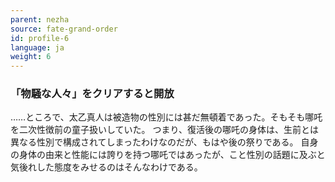 ```yaml
---
parent: nezha
source: fate-grand-order
id: profile-6
language: ja
weight: 6
---
```


### 「物騒な人々」をクリアすると開放

……ところで、太乙真人は被造物の性別には甚だ無頓着であった。そもそも哪吒を二次性徴前の童子扱いしていた。
つまり、復活後の哪吒の身体は、生前とは異なる性別で構成されてしまったわけなのだが、もはや後の祭りである。
自身の身体の由来と性能には誇りを持つ哪吒ではあったが、こと性別の話題に及ぶと気後れした態度をみせるのはそんなわけである。
